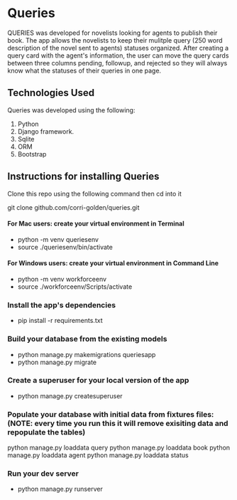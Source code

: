 # Queries

QUERIES was developed for novelists looking for agents to publish their book.  The app allows the novelists to keep their mulitple query (250 word description of the novel sent to agents) statuses organized. After creating a query card with the agent's information, the user can move the query cards between three columns pending, followup, and rejected so they will always know what the statuses of their queries in one page.

## Technologies Used
Queries was developed using the following:
1.  Python  
2.  Django framework.
3.  Sqlite
4.  ORM
5.  Bootstrap


## Instructions for installing Queries
Clone this repo using the following command then cd into it

git clone github.com/corri-golden/queries.git

#### For Mac users: create your virtual environment in Terminal

- python -m venv queriesenv
- source ./queriesenv/bin/activate

#### For Windows users: create your virtual environment in Command Line

- python -m venv workforceenv
- source ./workforceenv/Scripts/activate

### Install the app's dependencies

- pip install -r requirements.txt

### Build your database from the existing models

- python manage.py makemigrations queriesapp
- python manage.py migrate

### Create a superuser for your local version of the app

- python manage.py createsuperuser

### Populate your database with initial data from fixtures files: (NOTE: every time you run this it will remove exisiting data and repopulate the tables)

python manage.py loaddata query
python manage.py loaddata book
python manage.py loaddata agent
python manage.py loaddata status

### Run your dev server

- python manage.py runserver



